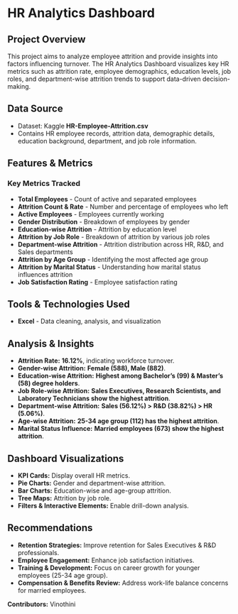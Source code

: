 # HR Analytics Dashboard

## Project Overview
This project aims to analyze employee attrition and provide insights into factors influencing turnover. The HR Analytics Dashboard visualizes key HR metrics such as attrition rate, employee demographics, education levels, job roles, and department-wise attrition trends to support data-driven decision-making.

## Data Source
- Dataset: Kaggle **HR-Employee-Attrition.csv**
- Contains HR employee records, attrition data, demographic details, education background, department, and job role information.

## Features & Metrics
### Key Metrics Tracked
- **Total Employees** - Count of active and separated employees
- **Attrition Count & Rate** - Number and percentage of employees who left
- **Active Employees** - Employees currently working
- **Gender Distribution** - Breakdown of employees by gender
- **Education-wise Attrition** - Attrition by education level
- **Attrition by Job Role** - Breakdown of attrition by various job roles
- **Department-wise Attrition** - Attrition distribution across HR, R&D, and Sales departments
- **Attrition by Age Group** - Identifying the most affected age group
- **Attrition by Marital Status** - Understanding how marital status influences attrition
- **Job Satisfaction Rating** - Employee satisfaction rating

## Tools & Technologies Used
- **Excel** - Data cleaning, analysis, and visualization

## Analysis & Insights
- **Attrition Rate:** **16.12%**, indicating workforce turnover.
- **Gender-wise Attrition:** **Female (588), Male (882)**.
- **Education-wise Attrition:** **Highest among Bachelor’s (99) & Master’s (58) degree holders**.
- **Job Role-wise Attrition:** **Sales Executives, Research Scientists, and Laboratory Technicians show the highest attrition**.
- **Department-wise Attrition:** **Sales (56.12%) > R&D (38.82%) > HR (5.06%)**.
- **Age-wise Attrition:** **25-34 age group (112) has the highest attrition**.
- **Marital Status Influence:** **Married employees (673) show the highest attrition**.

## Dashboard Visualizations
- **KPI Cards:** Display overall HR metrics.
- **Pie Charts:** Gender and department-wise attrition.
- **Bar Charts:** Education-wise and age-group attrition.
- **Tree Maps:** Attrition by job role.
- **Filters & Interactive Elements:** Enable drill-down analysis.

## Recommendations
- **Retention Strategies:** Improve retention for Sales Executives & R&D professionals.
- **Employee Engagement:** Enhance job satisfaction initiatives.
- **Training & Development:** Focus on career growth for younger employees (25-34 age group).
- **Compensation & Benefits Review:** Address work-life balance concerns for married employees.


**Contributors:**
Vinothini  


